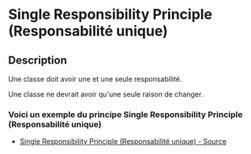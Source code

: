 # Single Responsibility Principle (Responsabilité unique)




## Description

Une classe doit avoir une et une seule responsabilité.

Une classe ne devrait avoir qu'une seule raison de changer.






### Voici un exemple du principe Single Responsibility Principle (Responsabilité unique)

* [Single Responsibility Principle (Responsabilité unique) - Source](https://github.com/stephweb/solid-php/tree/master/src/1_single-responsibility-principle/index.php)
